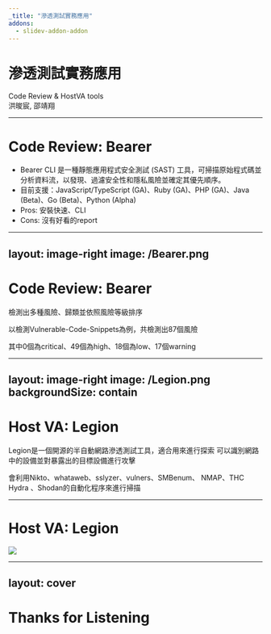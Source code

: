 ```yaml
---
_title: "滲透測試實務應用"
addons:
  - slidev-addon-addon
---
```


# 滲透測試實務應用

Code Review & HostVA tools
<br />
洪晙宸, 邵靖翔

---

# Code Review: Bearer

- Bearer CLI 是一種靜態應用程式安全測試 (SAST) 工具，可掃描原始程式碼並分析資料流，以發現、過濾安全性和隱私風險並確定其優先順序。
- 目前支援：JavaScript/TypeScript (GA)、Ruby (GA)、PHP (GA)、Java (Beta)、Go (Beta)、Python (Alpha)
- Pros: 安裝快速、CLI
- Cons: 沒有好看的report

---
layout: image-right
image: /Bearer.png
---

# Code Review: Bearer

檢測出多種風險、歸類並依照風險等級排序

以檢測Vulnerable-Code-Snippets為例，共檢測出87個風險

其中0個為critical、49個為high、18個為low、17個warning

---
layout: image-right
image: /Legion.png
backgroundSize: contain
---

# Host VA: Legion

Legion是一個開源的半自動網路滲透測試工具，適合用來進行探索
可以識別網路中的設備並對暴露出的目標設備進行攻擊

會利用Nikto、whataweb、sslyzer、vulners、SMBenum、
NMAP、THC Hydra 、Shodan的自動化程序來進行掃描

---

# Host VA: Legion

![](/LegionReport.png)

---
layout: cover
---

# Thanks for Listening